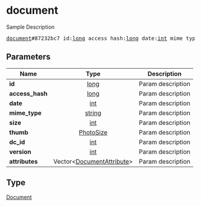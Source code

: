 # document

Sample Description

<pre>
<a href="../constructor/document.md">document</a>#87232bc7 id:<a href="../type/long.md">long</a> access_hash:<a href="../type/long.md">long</a> date:<a href="../type/int.md">int</a> mime_type:<a href="../type/string.md">string</a> size:<a href="../type/int.md">int</a> thumb:<a href="../type/PhotoSize.md">PhotoSize</a> dc_id:<a href="../type/int.md">int</a> version:<a href="../type/int.md">int</a> attributes:Vector&lt;<a href="../type/DocumentAttribute.md">DocumentAttribute</a>&gt; = <a href="../type/Document.md">Document</a>;
</pre>
## Parameters

| Name | Type | Description |
|------|:----:|-------------|
| **id** | <a href="../type/long.md">long</a> | Param description |
| **access_hash** | <a href="../type/long.md">long</a> | Param description |
| **date** | <a href="../type/int.md">int</a> | Param description |
| **mime_type** | <a href="../type/string.md">string</a> | Param description |
| **size** | <a href="../type/int.md">int</a> | Param description |
| **thumb** | <a href="../type/PhotoSize.md">PhotoSize</a> | Param description |
| **dc_id** | <a href="../type/int.md">int</a> | Param description |
| **version** | <a href="../type/int.md">int</a> | Param description |
| **attributes** | Vector&lt;<a href="../type/DocumentAttribute.md">DocumentAttribute</a>&gt; | Param description |

## Type

<a href="../type/Document.md">Document</a>

